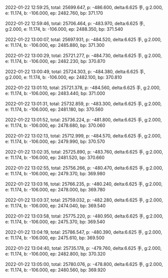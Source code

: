 2022-01-22 12:59:25, total: 25699.647, p: -486.600, delta:6.625 手, g:2.000, e: 11.174, b: -106.000, ep: 2482.760, bp: 371.170

2022-01-22 12:59:46, total: 25706.464, p: -483.970, delta:6.625 手, g:2.000, e: 11.174, b: -106.000, ep: 2488.350, bp: 371.540

2022-01-22 13:00:07, total: 25697.931, p: -484.520, delta:6.625 手, g:2.000, e: 11.174, b: -106.000, ep: 2485.880, bp: 371.300

2022-01-22 13:00:29, total: 25721.277, p: -484.730, delta:6.625 手, g:2.000, e: 11.174, b: -106.000, ep: 2482.230, bp: 370.870

2022-01-22 13:00:49, total: 25724.303, p: -484.380, delta:6.625 手, g:2.000, e: 11.174, b: -106.000, ep: 2482.100, bp: 370.810

2022-01-22 13:01:10, total: 25721.378, p: -484.560, delta:6.625 手, g:2.000, e: 11.174, b: -106.000, ep: 2483.440, bp: 371.000

2022-01-22 13:01:31, total: 25732.859, p: -483.300, delta:6.625 手, g:2.000, e: 11.174, b: -106.000, ep: 2481.180, bp: 370.560

2022-01-22 13:01:52, total: 25736.224, p: -481.800, delta:6.625 手, g:2.000, e: 11.174, b: -106.000, ep: 2478.680, bp: 370.060

2022-01-22 13:02:13, total: 25712.999, p: -484.570, delta:6.625 手, g:2.000, e: 11.174, b: -106.000, ep: 2479.990, bp: 370.570

2022-01-22 13:02:35, total: 25725.890, p: -483.760, delta:6.625 手, g:2.000, e: 11.174, b: -106.000, ep: 2481.520, bp: 370.660

2022-01-22 13:02:55, total: 25756.266, p: -480.470, delta:6.625 手, g:2.000, e: 11.174, b: -106.000, ep: 2479.370, bp: 369.980

2022-01-22 13:03:16, total: 25766.235, p: -480.240, delta:6.625 手, g:2.000, e: 11.174, b: -106.000, ep: 2478.000, bp: 369.780

2022-01-22 13:03:37, total: 25759.032, p: -482.280, delta:6.625 手, g:2.000, e: 11.174, b: -106.000, ep: 2474.040, bp: 369.540

2022-01-22 13:03:58, total: 25775.220, p: -480.950, delta:6.625 手, g:2.000, e: 11.174, b: -106.000, ep: 2475.370, bp: 369.540

2022-01-22 13:04:19, total: 25786.547, p: -480.390, delta:6.625 手, g:2.000, e: 11.174, b: -106.000, ep: 2475.610, bp: 369.500

2022-01-22 13:04:40, total: 25735.178, p: -479.760, delta:6.625 手, g:2.000, e: 11.174, b: -106.000, ep: 2482.800, bp: 370.320

2022-01-22 13:05:00, total: 25780.076, p: -478.800, delta:6.625 手, g:2.000, e: 11.174, b: -106.000, ep: 2480.560, bp: 369.920